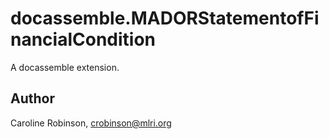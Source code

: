 # docassemble.MADORStatementofFinancialCondition

A docassemble extension.

## Author

Caroline Robinson, crobinson@mlri.org

